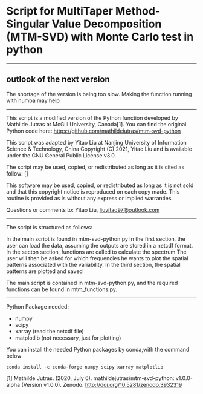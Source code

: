 # Script for MultiTaper Method-Singular Value Decomposition (MTM-SVD) with Monte Carlo test in python

---
## outlook of the next version

The shortage of the version is being too slow.
Making the function running with numba may help

---

This script is a modified version of the Python function developed by
Mathilde Jutras at McGill University, Canada[1]. 
You can find the original Python code here: 
https://github.com/mathildejutras/mtm-svd-python

This script was adapted by Yitao Liu at Nanjing University of Information Science & Technology, China
Copyright (C) 2021, Yitao Liu
and is available under the GNU General Public License v3.0

The script may be used, copied, or redistributed as long as it is cited as follow:
[]

This software may be used, copied, or redistributed as long as it is not 
sold and that this copyright notice is reproduced on each copy made. 
This routine is provided as is without any express or implied warranties.

Questions or comments to:
Yitao Liu, liuyitao97@outlook.com

---

The script is structured as follows:

In the main script is found in mtm-svd-python.py
In the first section, the user can load the data,
assuming the outputs are stored in a netcdf format.
In the secton section, functions are called to calculate the spectrum
The user will then be asked for which frequencies he wants to plot 
the spatial patterns associated with the variability.
In the third section, the spatial patterns are plotted and saved

The main script is contained in mtm-svd-python.py, and the required functions can be found in mtm_functions.py.

---

Python Package needed:
- numpy
- scipy
- xarray (read the netcdf file)
- matplotlib (not necessary, just for plotting)

You can install the needed Python packages by conda,with the command below
```
conda install -c conda-forge numpy scipy xarray matplotlib
```

[1] Mathilde Jutras. (2020, July 6). mathildejutras/mtm-svd-python: v1.0.0-alpha (Version v1.0.0). Zenodo. http://doi.org/10.5281/zenodo.3932319

